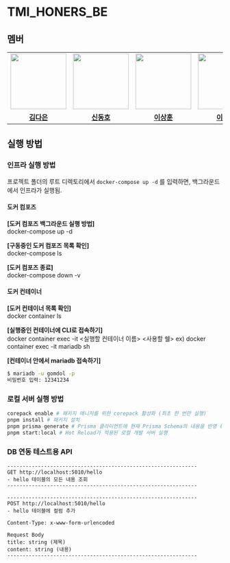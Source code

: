 # TMI_HONERS_BE

## 멤버

<table>
 <tr>
    <td align="center"><a href="https://github.com/GBAJS754"><img src="https://avatars.githubusercontent.com/GBAJS754" width="130px;" alt=""></a></td>
    <td align="center"><a href="https://github.com/khakhid"><img src="https://avatars.githubusercontent.com/khakhid" width="130px;" alt=""></a></td>
    <td align="center"><a href="https://github.com/bbearcookie"><img src="https://avatars.githubusercontent.com/bbearcookie" width="130px;" alt=""></a></td>
    <td align="center"><a href="https://github.com/colorkite10"><img src="https://avatars.githubusercontent.com/colorkite10" width="130px;" alt=""></a></td>
    <td align="center"><a href="https://github.com/DongjaJ"><img src="https://avatars.githubusercontent.com/DongjaJ" width="130px;" alt=""></a></td>
  </tr>
  <tr>
    <td align="center"><a href="https://github.com/GBAJS754"><b>김다은</b></a></td>
    <td align="center"><a href="https://github.com/khakhid"><b>신동호</b></a></td>
    <td align="center"><a href="https://github.com/bbearcookie"><b>이상훈<b></b></a></td>
    <td align="center"><a href="https://github.com/colorkite10"><b>이채연</b></a></td>
    <td align="center"><a href="https://github.com/DongjaJ"><b>정동환</b></a></td>
  </tr>
</table>

## 실행 방법

### 인프라 실행 방법

프로젝트 폴더의 루트 디렉토리에서 `docker-compose up -d` 를 입력하면, 백그라운드에서 인프라가 실행됨.

#### 도커 컴포즈

**[도커 컴포즈 백그라운드 실행 방법]**  
docker-compose up -d

**[구동중인 도커 컴포즈 목록 확인]**  
docker-compose ls

**[도커 컴포즈 종료]**  
docker-compose down -v

#### 도커 컨테이너

**[도커 컨테이너 목록 확인]**  
docker container ls

**[실행중인 컨테이너에 CLI로 접속하기]**  
docker container exec -it <실행할 컨테이너 이름> <사용할 쉘>
ex) docker container exec -it mariadb sh

**[컨테이너 안에서 mariadb 접속하기]**

```sh
$ mariadb -u gomdol -p
비밀번호 입력: 12341234
```

### 로컬 서버 실행 방법

```sh
corepack enable # 패키지 매니저를 위한 corepack 활성화 (최초 한 번만 실행)
pnpm install # 패키지 설치
pnpm prisma generate # Prisma 클라이언트에 현재 Prisma Schema의 내용을 반영 (schema.prisma 파일 바꿀 때마다 실행해야 함.)
pnpm start:local # Hot Reload가 적용된 로컬 개발 서버 실행
```

### DB 연동 테스트용 API

```
--------------------------------------------------------------
GET http://localhost:5010/hello
- hello 테이블의 모든 내용 조회
--------------------------------------------------------------

--------------------------------------------------------------
POST http://localhost:5010/hello
- hello 테이블에 컬럼 추가

Content-Type: x-www-form-urlencoded

Request Body
title: string (제목)
content: string (내용)
--------------------------------------------------------------
```
